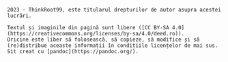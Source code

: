 <footer>
    

    2023 - ThinkRoot99, este titularul drepturilor de autor asupra acestei lucrări.
    
    Textul și imaginile din pagină sunt libere ([CC BY-SA 4.0](https://creativecommons.org/licenses/by-sa/4.0/deed.ro)).
    Oricine este liber să folosească, să copieze, să modifice și să (re)distribue aceaste informații în condițiile licențelor de mai sus.
    Sit creat cu [pandoc](https://pandoc.org/).
</fotter>
